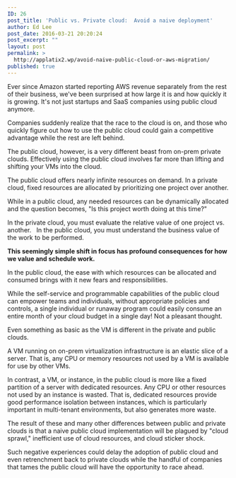 ```yaml
---
ID: 26
post_title: 'Public vs. Private cloud:  Avoid a naive deployment'
author: Ed Lee
post_date: 2016-03-21 20:20:24
post_excerpt: ""
layout: post
permalink: >
  http://applatix2.wp/avoid-naive-public-cloud-or-aws-migration/
published: true
---
```

<p>Ever since Amazon started reporting AWS revenue separately from the rest of their business, we've been surprised at how large it is and how quickly it is growing. It's not just startups and SaaS companies using public cloud anymore.</p>
<p>Companies suddenly realize that the race to the cloud is on, and those who quickly figure out how to use the public cloud could gain a competitive advantage while the rest are left behind.</p>
<p>The public cloud, however, is a very different beast from on-prem private clouds. Effectively using the public cloud involves far more than lifting and shifting your VMs into the cloud.</p>
<p>The public cloud offers nearly infinite resources on demand. In a private cloud, fixed resources are allocated by prioritizing one project over another.</p>
<p>While in a public cloud, any needed resources can be dynamically allocated and the question becomes, "Is this project worth doing at this time?"</p>
<p>In the private cloud, you must evaluate the relative value of one project vs. another.   In the public cloud, you must understand the business value of the work to be performed.</p>
<p><strong>This seemingly simple shift in focus has profound consequences for how we value and schedule work.</strong></p>
<p>In the public cloud, the ease with which resources can be allocated and consumed brings with it new fears and responsibilities.</p>
<p>While the self-service and programmable capabilities of the public cloud can empower teams and individuals, without appropriate policies and controls, a single individual or runaway program could easily consume an entire month of your cloud budget in a single day! Not a pleasant thought.</p>
<p>Even something as basic as the VM is different in the private and public clouds.</p>
<p>A VM running on on-prem virtualization infrastructure is an elastic slice of a server. That is, any CPU or memory resources not used by a VM is available for use by other VMs.</p>
<p>In contrast, a VM, or instance, in the public cloud is more like a fixed partition of a server with dedicated resources. Any CPU or other resources not used by an instance is wasted. That is, dedicated resources provide good performance isolation between instances, which is particularly important in multi-tenant environments, but also generates more waste.</p>
<p>The result of these and many other differences between public and private clouds is that a naive public cloud implementation will be plagued by "cloud sprawl," inefficient use of cloud resources, and cloud sticker shock.</p>
<p>Such negative experiences could delay the adoption of public cloud and even retrenchment back to private clouds while the handful of companies that tames the public cloud will have the opportunity to race ahead.</p>